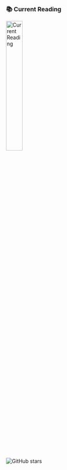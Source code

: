 <div align="">
  <h3>
    📚 Current Reading 
  </h3>
</div>


<p align="">
  <img src="https://github.com/GuiBublitz/StudyTracker/assets/60118323/63d090a7-c781-4222-a451-f9c81b4c9999" alt="Current Reading" width="30%">
</p>
<img src="https://img.shields.io/github/stars/GuiBublitz/StudyTracker?style=social" alt="GitHub stars" style="vertical-align: middle;">

<!--
<p align="center">
  <a href="YOUR_LINK_HERE">
    <img src="https://img.shields.io/badge/-Check%20my%20blog-blue?style=flat-square&logo=blogger" alt="Blog">
  </a>
  <a href="YOUR_TWITTER_LINK_HERE">
    <img src="https://img.shields.io/twitter/follow/YOUR_TWITTER_USERNAME?label=Follow&style=social" alt="Twitter Follow">
  </a>
</p>
-->
